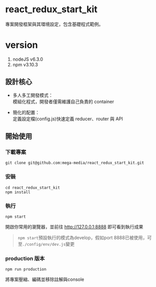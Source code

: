 # react_redux_start_kit

專案開發框架與其環境設定，包含基礎程式範例。

# version
1. nodeJS v6.3.0
2. npm v3.10.3

## 設計核心       

- 多人多工開發模式：    
模組化程式，開發者僅需維護自己負責的 container

- 簡化的配置：    
定義設定檔(config.js)快速定義 reducer、router 與 API

## 開始使用

### 下載專案

````
git clone git@github.com:mega-media/react_redux_start_kit.git
````

### 安裝
````
cd react_redux_start_kit
npm install
````

### 執行
````
npm start
````

開啟你常用的瀏覽器，並前往 http://127.0.0.1:8888 即可看到執行成果
> `npm start`預設執行的模式為develop，假如port 8888已被使用，可至`./config/env/dev.js`變更


### production 版本
````
npm run production
````
將專案壓縮、編碼並移除註解與console